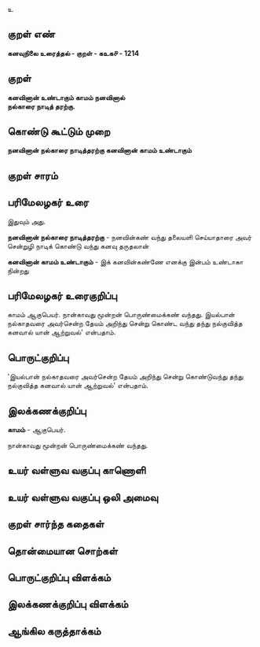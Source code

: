 உ

## குறள் எண் 

**கனவுநிலை உரைத்தல் - குறள் - கஉக௪ - 1214**

## குறள் 

**கனவினான் உண்டாகும் காமம் நனவினால்  
நல்காரை நாடித் தரற்கு.** 

## கொண்டு கூட்டும் முறை

**நனவினான் நல்காரை நாடித்தரற்கு கனவினான் காமம் உண்டாகும்**

## குறள் சாரம் 


## பரிமேலழகர் உரை

இதுவும் அது. 

**நனவினான் நல்காரை நாடித்தரற்கு** - நனவின்கண் வந்து தலையளி செய்யாதாரை அவர் சென்றுழி நாடிக் கொண்டு வந்து கனவு தருதலான் 

**கனவினான் காமம் உண்டாகும்** - இக் கனவின்கண்ணே எனக்கு இன்பம் உண்டாகா நின்றது

## பரிமேலழகர் உரைகுறிப்பு   

காமம் ஆகுபெயர். நான்காவது மூன்றன் பொருண்மைக்கண் வந்தது. இயல்பான் நல்காதவரை அவர்சென்ற தேயம் அறிந்து சென்று கொண்ட வந்து தந்து நல்குவித்த கனவால் யான் ஆற்றுவல்' என்பதாம்.

## பொருட்குறிப்பு 

'இயல்பான் நல்காதவரை அவர்சென்ற தேயம் அறிந்து சென்று கொண்டுவந்து தந்து நல்குவித்த கனவால் யான் ஆற்றுவல்' என்பதாம்.

## இலக்கணக்குறிப்பு  

**காமம்** - ஆகுபெயர். 

நான்காவது மூன்றன் பொருண்மைக்கண் வந்தது.

## உயர் வள்ளுவ வகுப்பு காணொளி


## உயர் வள்ளுவ வகுப்பு ஒலி அமைவு 

 
## குறள் சார்ந்த கதைகள் 


## தொன்மையான சொற்கள்


## பொருட்குறிப்பு விளக்கம்


## இலக்கணக்குறிப்பு விளக்கம்


## ஆங்கில கருத்தாக்கம் 


